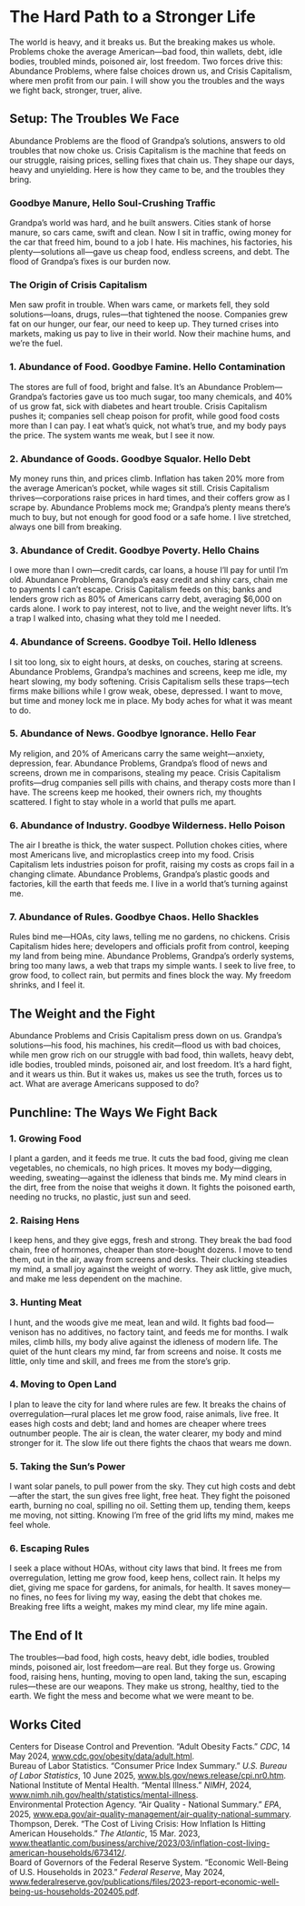 # The Hard Path to a Stronger Life

The world is heavy, and it breaks us. But the breaking makes us whole. Problems choke the average American—bad food, thin wallets, debt, idle bodies, troubled minds, poisoned air, lost freedom. Two forces drive this: Abundance Problems, where false choices drown us, and Crisis Capitalism, where men profit from our pain. I will show you the troubles and the ways we fight back, stronger, truer, alive.

## Setup: The Troubles We Face

Abundance Problems are the flood of Grandpa’s solutions, answers to old troubles that now choke us. Crisis Capitalism is the machine that feeds on our struggle, raising prices, selling fixes that chain us. They shape our days, heavy and unyielding. Here is how they came to be, and the troubles they bring.

### Goodbye Manure, Hello Soul-Crushing Traffic

Grandpa’s world was hard, and he built answers. Cities stank of horse manure, so cars came, swift and clean. Now I sit in traffic, owing money for the car that freed him, bound to a job I hate. His machines, his factories, his plenty—solutions all—gave us cheap food, endless screens, and debt. The flood of Grandpa’s fixes is our burden now.

### The Origin of Crisis Capitalism

Men saw profit in trouble. When wars came, or markets fell, they sold solutions—loans, drugs, rules—that tightened the noose. Companies grew fat on our hunger, our fear, our need to keep up. They turned crises into markets, making us pay to live in their world. Now their machine hums, and we’re the fuel.

### 1. Abundance of Food. Goodbye Famine. Hello Contamination

The stores are full of food, bright and false. It’s an Abundance Problem—Grandpa’s factories gave us too much sugar, too many chemicals, and 40% of us grow fat, sick with diabetes and heart trouble. Crisis Capitalism pushes it; companies sell cheap poison for profit, while good food costs more than I can pay. I eat what’s quick, not what’s true, and my body pays the price. The system wants me weak, but I see it now.

### 2. Abundance of Goods. Goodbye Squalor. Hello Debt

My money runs thin, and prices climb. Inflation has taken 20% more from the average American’s pocket, while wages sit still. Crisis Capitalism thrives—corporations raise prices in hard times, and their coffers grow as I scrape by. Abundance Problems mock me; Grandpa’s plenty means there’s much to buy, but not enough for good food or a safe home. I live stretched, always one bill from breaking.

### 3. Abundance of Credit. Goodbye Poverty. Hello Chains

I owe more than I own—credit cards, car loans, a house I’ll pay for until I’m old. Abundance Problems, Grandpa’s easy credit and shiny cars, chain me to payments I can’t escape. Crisis Capitalism feeds on this; banks and lenders grow rich as 80% of Americans carry debt, averaging $6,000 on cards alone. I work to pay interest, not to live, and the weight never lifts. It’s a trap I walked into, chasing what they told me I needed.

### 4. Abundance of Screens. Goodbye Toil. Hello Idleness

I sit too long, six to eight hours, at desks, on couches, staring at screens. Abundance Problems, Grandpa’s machines and screens, keep me idle, my heart slowing, my body softening. Crisis Capitalism sells these traps—tech firms make billions while I grow weak, obese, depressed. I want to move, but time and money lock me in place. My body aches for what it was meant to do.

### 5. Abundance of News. Goodbye Ignorance. Hello Fear

My religion, and 20% of Americans carry the same weight—anxiety, depression, fear. Abundance Problems, Grandpa’s flood of news and screens, drown me in comparisons, stealing my peace. Crisis Capitalism profits—drug companies sell pills with chains, and therapy costs more than I have. The screens keep me hooked, their owners rich, my thoughts scattered. I fight to stay whole in a world that pulls me apart.

### 6. Abundance of Industry. Goodbye Wilderness. Hello Poison

The air I breathe is thick, the water suspect. Pollution chokes cities, where most Americans live, and microplastics creep into my food. Crisis Capitalism lets industries poison for profit, raising my costs as crops fail in a changing climate. Abundance Problems, Grandpa’s plastic goods and factories, kill the earth that feeds me. I live in a world that’s turning against me.

### 7. Abundance of Rules. Goodbye Chaos. Hello Shackles

Rules bind me—HOAs, city laws, telling me no gardens, no chickens. Crisis Capitalism hides here; developers and officials profit from control, keeping my land from being mine. Abundance Problems, Grandpa’s orderly systems, bring too many laws, a web that traps my simple wants. I seek to live free, to grow food, to collect rain, but permits and fines block the way. My freedom shrinks, and I feel it.

## The Weight and the Fight

Abundance Problems and Crisis Capitalism press down on us. Grandpa’s solutions—his food, his machines, his credit—flood us with bad choices, while men grow rich on our struggle with bad food, thin wallets, heavy debt, idle bodies, troubled minds, poisoned air, and lost freedom. It’s a hard fight, and it wears us thin. But it wakes us, makes us see the truth, forces us to act. What are average Americans supposed to do?

## Punchline: The Ways We Fight Back

### 1. Growing Food

I plant a garden, and it feeds me true. It cuts the bad food, giving me clean vegetables, no chemicals, no high prices. It moves my body—digging, weeding, sweating—against the idleness that binds me. My mind clears in the dirt, free from the noise that weighs it down. It fights the poisoned earth, needing no trucks, no plastic, just sun and seed.

### 2. Raising Hens

I keep hens, and they give eggs, fresh and strong. They break the bad food chain, free of hormones, cheaper than store-bought dozens. I move to tend them, out in the air, away from screens and desks. Their clucking steadies my mind, a small joy against the weight of worry. They ask little, give much, and make me less dependent on the machine.

### 3. Hunting Meat

I hunt, and the woods give me meat, lean and wild. It fights bad food—venison has no additives, no factory taint, and feeds me for months. I walk miles, climb hills, my body alive against the idleness of modern life. The quiet of the hunt clears my mind, far from screens and noise. It costs me little, only time and skill, and frees me from the store’s grip.

### 4. Moving to Open Land

I plan to leave the city for land where rules are few. It breaks the chains of overregulation—rural places let me grow food, raise animals, live free. It eases high costs and debt; land and homes are cheaper where trees outnumber people. The air is clean, the water clearer, my body and mind stronger for it. The slow life out there fights the chaos that wears me down.

### 5. Taking the Sun’s Power

I want solar panels, to pull power from the sky. They cut high costs and debt—after the start, the sun gives free light, free heat. They fight the poisoned earth, burning no coal, spilling no oil. Setting them up, tending them, keeps me moving, not sitting. Knowing I’m free of the grid lifts my mind, makes me feel whole.

### 6. Escaping Rules

I seek a place without HOAs, without city laws that bind. It frees me from overregulation, letting me grow food, keep hens, collect rain. It helps my diet, giving me space for gardens, for animals, for health. It saves money—no fines, no fees for living my way, easing the debt that chokes me. Breaking free lifts a weight, makes my mind clear, my life mine again.

## The End of It

The troubles—bad food, high costs, heavy debt, idle bodies, troubled minds, poisoned air, lost freedom—are real. But they forge us. Growing food, raising hens, hunting, moving to open land, taking the sun, escaping rules—these are our weapons. They make us strong, healthy, tied to the earth. We fight the mess and become what we were meant to be.

## Works Cited

Centers for Disease Control and Prevention. “Adult Obesity Facts.” *CDC*, 14 May 2024, www.cdc.gov/obesity/data/adult.html.  
Bureau of Labor Statistics. “Consumer Price Index Summary.” *U.S. Bureau of Labor Statistics*, 10 June 2025, www.bls.gov/news.release/cpi.nr0.htm.  
National Institute of Mental Health. “Mental Illness.” *NIMH*, 2024, www.nimh.nih.gov/health/statistics/mental-illness.  
Environmental Protection Agency. “Air Quality - National Summary.” *EPA*, 2025, www.epa.gov/air-quality-management/air-quality-national-summary.  
Thompson, Derek. “The Cost of Living Crisis: How Inflation Is Hitting American Households.” *The Atlantic*, 15 Mar. 2023, www.theatlantic.com/business/archive/2023/03/inflation-cost-living-american-households/673412/.  
Board of Governors of the Federal Reserve System. “Economic Well-Being of U.S. Households in 2023.” *Federal Reserve*, May 2024, www.federalreserve.gov/publications/files/2023-report-economic-well-being-us-households-202405.pdf.